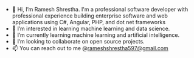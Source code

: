 - 👋 Hi, I’m Ramesh Shrestha. I'm a professional software developer with professional experience building enterprise software and web applications using C#, Angular, PHP, and dot net frameworks
- 👀 I’m interested in learning machine learning and data science.
- 🌱 I’m currently learning machine learning and artificial intelligence.
- 💞️ I’m looking to collaborate on open source projects.
- 📫 You can reach out to me @rameshshrestha597@gmail.com

<!---
rameshshres/rameshshres is a ✨ special ✨ repository because its `README.md` (this file) appears on your GitHub profile.
You can click the Preview link to take a look at your changes.
--->
